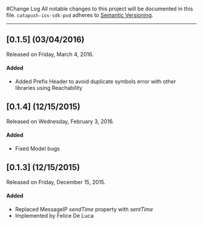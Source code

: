 #Change Log
All notable changes to this project will be documented in this file.
`catapush-ios-sdk-pod` adheres to [Semantic Versioning](http://semver.org/).

---
## [0.1.5] (03/04/2016)
Released on Friday, March 4, 2016.

#### Added
* Added Prefix Header to avoid duplicate symbols error with other libraries using Reachability

## [0.1.4] (12/15/2015)
Released on Wednesday, February 3, 2016.


#### Added
* Fixed Model bugs


## [0.1.3] (12/15/2015)
Released on Friday, December 15, 2015.


#### Added
* Replaced MessageIP _sendTime_ property with _sentTime_
* Implemented by Felice De Luca

